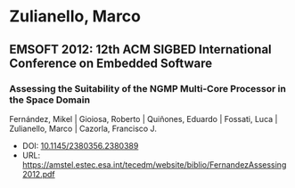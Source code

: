 # Zulianello, Marco

## EMSOFT 2012: 12th ACM SIGBED International Conference on Embedded Software

### Assessing the Suitability of the NGMP Multi-Core Processor in the Space Domain
Fernández, Mikel | Gioiosa, Roberto | Quiñones, Eduardo | Fossati, Luca | Zulianello, Marco | Cazorla, Francisco J.
* DOI: [10.1145/2380356.2380389](https://doi.org/10.1145/2380356.2380389)
* URL: <https://amstel.estec.esa.int/tecedm/website/biblio/FernandezAssessing2012.pdf>

